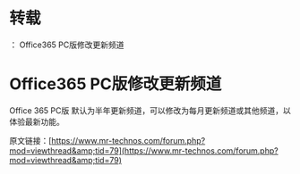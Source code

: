 # 转载
：  Office365 PC版修改更新频道

# Office365 PC版修改更新频道

Office 365 PC版 默认为半年更新频道，可以修改为每月更新频道或其他频道，以体验最新功能。

> 
原文链接：[https://www.mr-technos.com/forum.php?mod=viewthread&amp;tid=79](https://www.mr-technos.com/forum.php?mod=viewthread&amp;tid=79)

